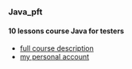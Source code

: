 ### Java_pft
#### 10 lessons course Java for testers

- [full course description](https://software-testing.ru/edu/schedule/1 "description")
- [my personal account](https://software-testing.ru/lms/course/view.php?id=1906 "account")

